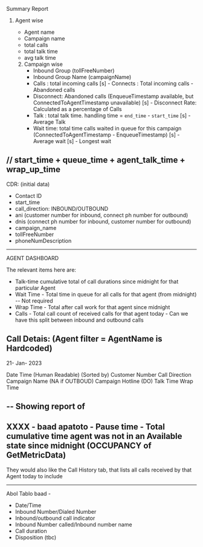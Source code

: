 

Summary Report

1. Agent wise
   - Agent name
   - Campaign name
   - total calls
   - total talk time
   - avg talk time


   2. Campaign wise
      - Inbound Group (tollFreeNumber)
      - Inbound Group Name (campaignName)
      - Calls : total incoming calls
[s]      - Connects : Total incoming calls - Abandoned calls
      - Disconnect: Abandoned calls (EnqueueTimestamp available, but ConnectedToAgentTimestamp unavailable)
[s]      - Disconnect Rate: Calculated as a percentage of Calls
      - Talk : total talk time. handling time = `end_time` - `start_time`
[s]   - Average Talk
      - Wait time: total time calls waited in queue for this campaign (ConnectedToAgentTimestamp - EnqueueTimestamp)
[s]      - Average wait
[s]      - Longest wait

## // start_time + queue_time + agent_talk_time + wrap_up_time
CDR:
(initial data)

- Contact ID
- start_time
- call_direction: INBOUND/OUTBOUND
- ani (customer number for inbound, connect ph number for outbound)
- dnis (connect ph number for inbound, customer number for outbound)
- campaign_name
- tollFreeNumber
- phoneNumDescription


---

AGENT DASHBOARD

The relevant items here are:

- Talk-time cumulative total of call durations since midnight for that particular Agent
- Wait Time - Total time in queue for all calls for that agent (from midnight) -- Not required
- Wrap Time - Total after call work for that agent since midnight
- Calls - Total call count of received calls for that agent today - Can we have this split between inbound and outbound calls



Call Detais: (Agent filter = AgentName is Hardcoded)
------------------
21- Jan- 2023

Date Time (Human Readable) (Sorted by)
Customer Number
Call Direction
Campaign Name (NA if OUTBOUD)
Campaign Hotline  (DO)
Talk Time
Wrap Time





--
Showing report of <human date>
--

XXXX - baad  apatoto - Pause time - Total cumulative time agent was not in an Available state since midnight (OCCUPANCY of GetMetricData)
---

They would also like the Call History tab, that lists all calls received by that Agent today
to include

-----------




Abol Tablo baad -

- Date/Time
- Inbound Number/Dialed Number
- Inbound/outbound call indicator
- Inbound Number called/Inbound number name
- Call duration
- Disposition (tbc)
